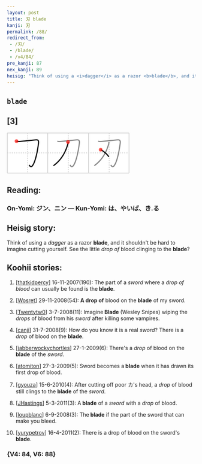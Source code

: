 ```yaml
---
layout: post
title: 刃 blade
kanji: 刃
permalink: /88/
redirect_from:
 - /刃/
 - /blade/
 - /v4/84/
pre_kanji: 87
nex_kanji: 89
heisig: "Think of using a <i>dagger</i> as a razor <b>blade</b>, and it shouldn't be hard to imagine cutting yourself. See the little <i>drop of</i> blood clinging to the <b>blade</b>?"
---
```


## `blade`

## [3]

<div class="stroke"><img src="../images/E58883.png" /></div>

## Reading:

### On-Yomi: ジン、ニン &mdash; Kun-Yomi: は、やいば、き.る

## Heisig story:

Think of using a <i>dagger</i> as a razor <b>blade</b>, and it shouldn't be hard to imagine cutting yourself. See the little <i>drop of</i> blood clinging to the <b>blade</b>?

## Koohii stories:

1) [<a href="http://kanji.koohii.com/profile/thatkidpercy">thatkidpercy</a>] 16-11-2007(190): The part of a <em>sword</em> where a <em>drop of blood</em> can usually be found is the<strong> blade</strong>.

2) [<a href="http://kanji.koohii.com/profile/Wosret">Wosret</a>] 29-11-2008(54): <strong>A drop of</strong> blood on the<strong> blade</strong> of my sword.

3) [<a href="http://kanji.koohii.com/profile/Twentytw0">Twentytw0</a>] 3-7-2008(11): Imagine<strong> Blade</strong> (Wesley Snipes) wiping the <em>drops</em> of blood from his <em>sword</em> after killing some vampires.

4) [<a href="http://kanji.koohii.com/profile/canji">canji</a>] 31-7-2008(9): How do you know it is a real <em>sword</em>? There is a <em>drop</em> of blood on the <strong>blade</strong>.

5) [<a href="http://kanji.koohii.com/profile/jabberwockychortles">jabberwockychortles</a>] 27-1-2009(6): There&#039;s a <em>drop</em> of blood on the<strong> blade</strong> of the <em>sword</em>.

6) [<a href="http://kanji.koohii.com/profile/atomiton">atomiton</a>] 27-3-2009(5): Sword becomes a<strong> blade</strong> when it has drawn its first drop of blood.

7) [<a href="http://kanji.koohii.com/profile/gyouza">gyouza</a>] 15-6-2010(4): After cutting off poor カ&#039;s head, a <em>drop</em> of blood still clings to the <strong>blade</strong> of the <em>sword</em>.

8) [<a href="http://kanji.koohii.com/profile/JHastings">JHastings</a>] 5-3-2011(3): A<strong> blade</strong> of a <em>sword</em> with a <em>drop</em> of blood.

9) [<a href="http://kanji.koohii.com/profile/loupblanc">loupblanc</a>] 6-9-2008(3): The<strong> blade</strong> if the part of the sword that can make you bleed.

10) [<a href="http://kanji.koohii.com/profile/yurypetrov">yurypetrov</a>] 16-4-2011(2): There is a drop of blood on the sword&#039;s<strong> blade</strong>.

### {V4: 84, V6: 88}
